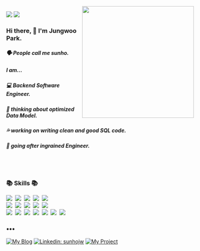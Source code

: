 <img align="right" src="https://media.giphy.com/media/nGMnDqebzDcfm/giphy.gif" width=300 />
<p align="left">
  <img src="https://hits.seeyoufarm.com/api/count/incr/badge.svg?url=https%3A%2F%2Fgithub.com%2Fwoolarinet&count_bg=%23D9CC8B&title_bg=%239080A6&icon=&icon_color=%23E7E7E7&title=visitors&edge_flat=false" />
  <img src="https://img.shields.io/github/followers/woolarinet?color=%23a6bf80&logo=github" />
</p>

<h3 align="left"> Hi there, 👋 I'm Jungwoo Park.</h3>
<h5 align="left">🗣 People call me sunho.</h5>
<h5 align="left">I am...</h5>
<h5 align="left">💻 Backend Software Engineer.</h5>
<h5 align="left">🦈 thinking about optimized Data Model.</h5>
<h5 align="left">💦 working on writing clean and good SQL code.</h5>
<h5 align="left">🔎 going after ingrained Engineer.</h5>
<br /><br />

<h3 align="left">📚 Skills  📚</h3>
<p align="left">
  <img src="https://img.shields.io/badge/-Vue.js-lightgreen?logo=Vue.js"/>&nbsp;
  <img src="https://img.shields.io/badge/-Vuetify-skyblue?logo=Vuetify"/>&nbsp;
  <img src="https://img.shields.io/badge/-Nuxt.js-lightyellow?logo=Nuxt.js"/>&nbsp;
  <img src="https://img.shields.io/badge/-JavaScript-FFC300?logo=Javascript"/>&nbsp;
  <img src="https://img.shields.io/badge/-TypeScript-white?logo=Typescript"/>&nbsp;
  <br />
  <img src="https://img.shields.io/badge/-Node.js-8FBC8F?logo=Node.js"/>&nbsp;
  <img src="https://img.shields.io/badge/-Express-black?logo=Express"/>&nbsp;
  <img src="https://img.shields.io/badge/-MySQL-navy?logo=Mysql&logoColor=white"/>&nbsp;
  <img src="https://img.shields.io/badge/-MariaDB-white?logo=Mariadb&logoColor=black"/>&nbsp;
  <img src="https://img.shields.io/badge/-Sequelize-informational?logo=Sequelize"/>&nbsp;
  <br />
  <img src="https://img.shields.io/badge/-Ubuntu-FFCFDA?logo=Ubuntu"/>&nbsp;
  <img src="https://img.shields.io/badge/-NGINX-green?logo=Nginx"/>&nbsp;
  <img src="https://img.shields.io/badge/-pm2-skyblue?logo=pm2"/>&nbsp;
  <img src="https://img.shields.io/badge/-AWS-FFB182?logo=amazonaws"/>&nbsp;
  <img src="https://img.shields.io/badge/-Git-FFEBF0?logo=Git"/>&nbsp;
  <img src="https://img.shields.io/badge/-Vercel-black?logo=Vercel"/>&nbsp;
  <img src="https://img.shields.io/badge/-GraphQL-pink?logo=GraphQL"/>&nbsp;
</p>
<h3 align="left">•••</h3> 

[![My Blog](https://img.shields.io/badge/-TechBlog-%23f2c4d5?style=flat-square&logo=dev.to&logoColor=black&link=https://www.sunhodev.com)](https://www.sunhodev.com)
[![Linkedin: sunhojw](https://img.shields.io/badge/-sunho_JungwooPark-blue?style=flat-square&logo=Linkedin&logoColor=white&link=https://www.linkedin.com/in/sunhojw/)](https://www.linkedin.com/in/sunhojw)
[![My Project](https://img.shields.io/badge/-MyProjects-%239080a6?style=flat-square&logo=CodeProject&logoColor=black&link=https://www.sunhodev.com/project)](https://www.sunhodev.com/project)


